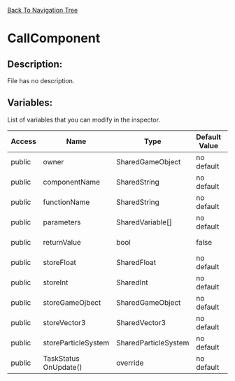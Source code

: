 [Back To Navigation Tree](https://wesleywh.github.io/GameDevRepo/docs/navigation.html)
# CallComponent

## Description:
File has no description.

## Variables:
List of variables that you can modify in the inspector.

|Access|Name|Type|Default Value|Description|
|---|---|---|---|---|
|public|owner|SharedGameObject|no default|No description.|
|public|componentName|SharedString|no default|No description.|
|public|functionName|SharedString|no default|No description.|
|public|parameters|SharedVariable[]|no default|No description.|
|public|returnValue|bool|false|No description.|
|public|storeFloat|SharedFloat|no default|No description.|
|public|storeInt|SharedInt|no default|No description.|
|public|storeGameOjbect|SharedGameObject|no default|No description.|
|public|storeVector3|SharedVector3|no default|No description.|
|public|storeParticleSystem|SharedParticleSystem|no default|No description.|
|public|TaskStatus OnUpdate()|override|no default|No description.|
